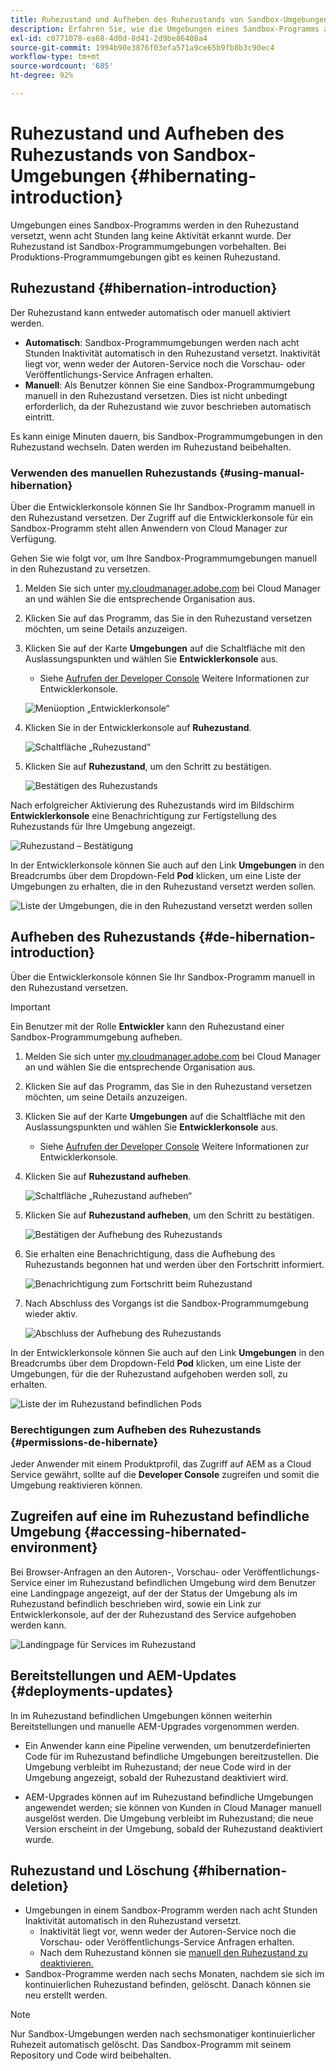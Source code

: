 ```yaml
---
title: Ruhezustand und Aufheben des Ruhezustands von Sandbox-Umgebungen
description: Erfahren Sie, wie die Umgebungen eines Sandbox-Programms automatisch in den Ruhezustand übergehen und wie Sie den Ruhezustand wieder aufheben können.
exl-id: c0771078-ea68-4d0d-8d41-2d9be86408a4
source-git-commit: 1994b90e3876f03efa571a9ce65b9fb8b3c90ec4
workflow-type: tm+mt
source-wordcount: '685'
ht-degree: 92%

---
```



# Ruhezustand und Aufheben des Ruhezustands von Sandbox-Umgebungen {#hibernating-introduction}

Umgebungen eines Sandbox-Programms werden in den Ruhezustand versetzt, wenn acht Stunden lang keine Aktivität erkannt wurde. Der Ruhezustand ist Sandbox-Programmumgebungen vorbehalten. Bei Produktions-Programmumgebungen gibt es keinen Ruhezustand.

## Ruhezustand {#hibernation-introduction}

Der Ruhezustand kann entweder automatisch oder manuell aktiviert werden.

* **Automatisch**: Sandbox-Programmumgebungen werden nach acht Stunden Inaktivität automatisch in den Ruhezustand versetzt. Inaktivität liegt vor, wenn weder der Autoren-Service noch die Vorschau- oder Veröffentlichungs-Service Anfragen erhalten.
* **Manuell**: Als Benutzer können Sie eine Sandbox-Programmumgebung manuell in den Ruhezustand versetzen. Dies ist nicht unbedingt erforderlich, da der Ruhezustand wie zuvor beschrieben automatisch eintritt.

Es kann einige Minuten dauern, bis Sandbox-Programmumgebungen in den Ruhezustand wechseln. Daten werden im Ruhezustand beibehalten.

### Verwenden des manuellen Ruhezustands {#using-manual-hibernation}

Über die Entwicklerkonsole können Sie Ihr Sandbox-Programm manuell in den Ruhezustand versetzen. Der Zugriff auf die Entwicklerkonsole für ein Sandbox-Programm steht allen Anwendern von Cloud Manager zur Verfügung.

Gehen Sie wie folgt vor, um Ihre Sandbox-Programmumgebungen manuell in den Ruhezustand zu versetzen.

1. Melden Sie sich unter [my.cloudmanager.adobe.com](https://my.cloudmanager.adobe.com/) bei Cloud Manager an und wählen Sie die entsprechende Organisation aus.

1. Klicken Sie auf das Programm, das Sie in den Ruhezustand versetzen möchten, um seine Details anzuzeigen.

1. Klicken Sie auf der Karte **Umgebungen** auf die Schaltfläche mit den Auslassungspunkten und wählen Sie **Entwicklerkonsole** aus.

   * Siehe [Aufrufen der Developer Console](/help/implementing/cloud-manager/manage-environments.md#accessing-developer-console) Weitere Informationen zur Entwicklerkonsole.

   ![Menüoption „Entwicklerkonsole“](assets/developer-console-menu-option.png)

1. Klicken Sie in der Entwicklerkonsole auf **Ruhezustand**.

   ![Schaltfläche „Ruhezustand“](assets/hibernate-1.png)

1. Klicken Sie auf **Ruhezustand**, um den Schritt zu bestätigen.

   ![Bestätigen des Ruhezustands](assets/hibernate-2.png)

Nach erfolgreicher Aktivierung des Ruhezustands wird im Bildschirm **Entwicklerkonsole** eine Benachrichtigung zur Fertigstellung des Ruhezustands für Ihre Umgebung angezeigt.

![Ruhezustand – Bestätigung](assets/hibernate-4.png)

In der Entwicklerkonsole können Sie auch auf den Link **Umgebungen** in den Breadcrumbs über dem Dropdown-Feld **Pod** klicken, um eine Liste der Umgebungen zu erhalten, die in den Ruhezustand versetzt werden sollen.

![Liste der Umgebungen, die in den Ruhezustand versetzt werden sollen](assets/hibernate-1b.png)

## Aufheben des Ruhezustands {#de-hibernation-introduction}

Über die Entwicklerkonsole können Sie Ihr Sandbox-Programm manuell in den Ruhezustand versetzen.

>[!IMPORTANT]
>
>Ein Benutzer mit der Rolle **Entwickler** kann den Ruhezustand einer Sandbox-Programmumgebung aufheben.

1. Melden Sie sich unter [my.cloudmanager.adobe.com](https://my.cloudmanager.adobe.com/) bei Cloud Manager an und wählen Sie die entsprechende Organisation aus.

1. Klicken Sie auf das Programm, das Sie in den Ruhezustand versetzen möchten, um seine Details anzuzeigen.

1. Klicken Sie auf der Karte **Umgebungen** auf die Schaltfläche mit den Auslassungspunkten und wählen Sie **Entwicklerkonsole** aus.

   * Siehe [Aufrufen der Developer Console](/help/implementing/cloud-manager/manage-environments.md#accessing-developer-console) Weitere Informationen zur Entwicklerkonsole.

1. Klicken Sie auf **Ruhezustand aufheben**.

   ![Schaltfläche „Ruhezustand aufheben“](assets/de-hibernation-img1.png)

1. Klicken Sie auf **Ruhezustand aufheben**, um den Schritt zu bestätigen.

   ![Bestätigen der Aufhebung des Ruhezustands](assets/de-hibernation-img2.png)

1. Sie erhalten eine Benachrichtigung, dass die Aufhebung des Ruhezustands begonnen hat und werden über den Fortschritt informiert.

   ![Benachrichtigung zum Fortschritt beim Ruhezustand](assets/de-hibernation-img3.png)

1. Nach Abschluss des Vorgangs ist die Sandbox-Programmumgebung wieder aktiv.

   ![Abschluss der Aufhebung des Ruhezustands](assets/de-hibernation-img4.png)


In der Entwicklerkonsole können Sie auch auf den Link **Umgebungen** in den Breadcrumbs über dem Dropdown-Feld **Pod** klicken, um eine Liste der Umgebungen, für die der Ruhezustand aufgehoben werden soll, zu erhalten.

![Liste der im Ruhezustand befindlichen Pods](assets/de-hibernate-1b.png)

### Berechtigungen zum Aufheben des Ruhezustands {#permissions-de-hibernate}

Jeder Anwender mit einem Produktprofil, das Zugriff auf AEM as a Cloud Service gewährt, sollte auf die **Developer Console** zugreifen und somit die Umgebung reaktivieren können.

## Zugreifen auf eine im Ruhezustand befindliche Umgebung {#accessing-hibernated-environment}

Bei Browser-Anfragen an den Autoren-, Vorschau- oder Veröffentlichungs-Service einer im Ruhezustand befindlichen Umgebung wird dem Benutzer eine Landingpage angezeigt, auf der der Status der Umgebung als im Ruhezustand befindlich beschrieben wird, sowie ein Link zur Entwicklerkonsole, auf der der Ruhezustand des Service aufgehoben werden kann.

![Landingpage für Services im Ruhezustand](assets/de-hibernation-img5.png)

## Bereitstellungen und AEM-Updates {#deployments-updates}

In im Ruhezustand befindlichen Umgebungen können weiterhin Bereitstellungen und manuelle AEM-Upgrades vorgenommen werden.

* Ein Anwender kann eine Pipeline verwenden, um benutzerdefinierten Code für im Ruhezustand befindliche Umgebungen bereitzustellen. Die Umgebung verbleibt im Ruhezustand; der neue Code wird in der Umgebung angezeigt, sobald der Ruhezustand deaktiviert wird.

* AEM-Upgrades können auf im Ruhezustand befindliche Umgebungen angewendet werden; sie können von Kunden in Cloud Manager manuell ausgelöst werden. Die Umgebung verbleibt im Ruhezustand; die neue Version erscheint in der Umgebung, sobald der Ruhezustand deaktiviert wurde.

## Ruhezustand und Löschung {#hibernation-deletion}

* Umgebungen in einem Sandbox-Programm werden nach acht Stunden Inaktivität automatisch in den Ruhezustand versetzt.
   * Inaktivität liegt vor, wenn weder der Autoren-Service noch die Vorschau- oder Veröffentlichungs-Service Anfragen erhalten.
   * Nach dem Ruhezustand können sie [manuell den Ruhezustand zu deaktivieren.](#de-hibernation-introduction)
* Sandbox-Programme werden nach sechs Monaten, nachdem sie sich im kontinuierlichen Ruhezustand befinden, gelöscht. Danach können sie neu erstellt werden.

>[!NOTE]
>
>Nur Sandbox-Umgebungen werden nach sechsmonatiger kontinuierlicher Ruhezeit automatisch gelöscht. Das Sandbox-Programm mit seinem Repository und Code wird beibehalten.
